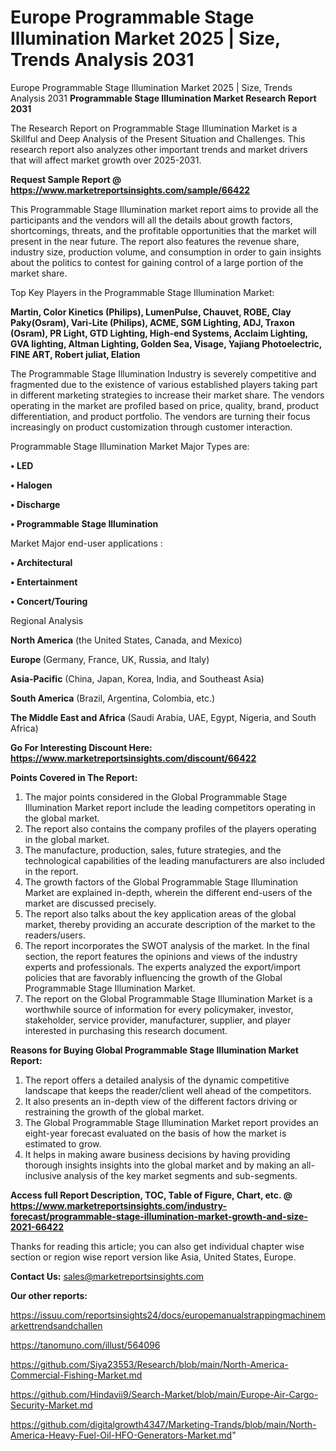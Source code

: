 # Europe Programmable Stage Illumination Market 2025 | Size, Trends Analysis 2031
Europe Programmable Stage Illumination Market 2025 | Size, Trends Analysis 2031
<strong>Programmable Stage Illumination Market Research Report 2031</strong>

The Research Report on Programmable Stage Illumination Market is a Skillful and Deep Analysis of the Present Situation and Challenges. This research report also analyzes other important trends and market drivers that will affect market growth over 2025-2031.

<strong>Request Sample Report @ <a href=https://www.marketreportsinsights.com/sample/66422>https://www.marketreportsinsights.com/sample/66422</a></strong>

This Programmable Stage Illumination market report aims to provide all the participants and the vendors will all the details about growth factors, shortcomings, threats, and the profitable opportunities that the market will present in the near future. The report also features the revenue share, industry size, production volume, and consumption in order to gain insights about the politics to contest for gaining control of a large portion of the market share.

Top Key Players in the Programmable Stage Illumination Market:

<strong>Martin, Color Kinetics (Philips), LumenPulse, Chauvet, ROBE, Clay Paky(Osram), Vari-Lite (Philips), ACME, SGM Lighting, ADJ, Traxon (Osram), PR Light, GTD Lighting, High-end Systems, Acclaim Lighting, GVA lighting, Altman Lighting, Golden Sea, Visage, Yajiang Photoelectric, FINE ART, Robert juliat, Elation</strong>

The Programmable Stage Illumination Industry is severely competitive and fragmented due to the existence of various established players taking part in different marketing strategies to increase their market share. The vendors operating in the market are profiled based on price, quality, brand, product differentiation, and product portfolio. The vendors are turning their focus increasingly on product customization through customer interaction.

Programmable Stage Illumination Market Major Types are:

<strong>• LED

• Halogen

• Discharge

• Programmable Stage Illumination</strong>

Market Major end-user applications :

<strong>• Architectural

• Entertainment

• Concert/Touring</strong>

Regional Analysis

</u><strong><b>North America</b></strong> (the United States, Canada, and Mexico)

<strong><b>Europe </b></strong>(Germany, France, UK, Russia, and Italy)

<strong><b>Asia-Pacific</b></strong> (China, Japan, Korea, India, and Southeast Asia)

<strong><b>South America</b></strong> (Brazil, Argentina, Colombia, etc.)

<strong><b>The Middle East and Africa</b></strong> (Saudi Arabia, UAE, Egypt, Nigeria, and South Africa)

<strong>Go For Interesting Discount Here: <a href=https://www.marketreportsinsights.com/discount/66422>https://www.marketreportsinsights.com/discount/66422</a></strong>

<strong>Points Covered in The Report:</strong>
<ol>
  <li>The major points considered in the Global Programmable Stage Illumination Market report include the leading competitors operating in the global market.</li>
  <li>The report also contains the company profiles of the players operating in the global market.</li>
  <li>The manufacture, production, sales, future strategies, and the technological capabilities of the leading manufacturers are also included in the report.</li>
  <li>The growth factors of the Global Programmable Stage Illumination Market are explained in-depth, wherein the different end-users of the market are discussed precisely.</li>
  <li>The report also talks about the key application areas of the global market, thereby providing an accurate description of the market to the readers/users.</li>
  <li>The report incorporates the SWOT analysis of the market. In the final section, the report features the opinions and views of the industry experts and professionals. The experts analyzed the export/import policies that are favorably influencing the growth of the Global Programmable Stage Illumination Market.</li>
  <li>The report on the Global Programmable Stage Illumination Market is a worthwhile source of information for every policymaker, investor, stakeholder, service provider, manufacturer, supplier, and player interested in purchasing this research document.</li>
</ol>
<strong>Reasons for Buying Global Programmable Stage Illumination Market Report:</strong>

<ol>
  <li>The report offers a detailed analysis of the dynamic competitive landscape that keeps the reader/client well ahead of the competitors.</li>
  <li>It also presents an in-depth view of the different factors driving or restraining the growth of the global market.</li>
  <li>The Global Programmable Stage Illumination Market report provides an eight-year forecast evaluated on the basis of how the market is estimated to grow.</li>
  <li>It helps in making aware business decisions by having providing thorough insights insights into the global market and by making an all-inclusive analysis of the key market segments and sub-segments.</li>
</ol>
<strong>Access full Report Description, TOC, Table of Figure, Chart, etc. @ <a href=https://www.marketreportsinsights.com/industry-forecast/programmable-stage-illumination-market-growth-and-size-2021-66422>https://www.marketreportsinsights.com/industry-forecast/programmable-stage-illumination-market-growth-and-size-2021-66422</a></strong>


Thanks for reading this article; you can also get individual chapter wise section or region wise report version like Asia, United States, Europe.

<strong>Contact Us:</strong>
sales@marketreportsinsights.com

<strong>Our other reports:</strong>

<a href=https://issuu.com/reportsinsights24/docs/europemanualstrappingmachinemarkettrendsandchallen>https://issuu.com/reportsinsights24/docs/europemanualstrappingmachinemarkettrendsandchallen</a>

<a href=https://tanomuno.com/illust/564096>https://tanomuno.com/illust/564096</a>

<a href=https://github.com/Siya23553/Research/blob/main/North-America-Commercial-Fishing-Market.md>https://github.com/Siya23553/Research/blob/main/North-America-Commercial-Fishing-Market.md</a>

<a href=https://github.com/Hindavii9/Search-Market/blob/main/Europe-Air-Cargo-Security-Market.md>https://github.com/Hindavii9/Search-Market/blob/main/Europe-Air-Cargo-Security-Market.md</a>

<a href=https://github.com/digitalgrowth4347/Marketing-Trands/blob/main/North-America-Heavy-Fuel-Oil-HFO-Generators-Market.md>https://github.com/digitalgrowth4347/Marketing-Trands/blob/main/North-America-Heavy-Fuel-Oil-HFO-Generators-Market.md</a>"
